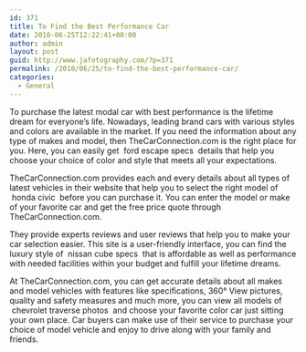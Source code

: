 ```yaml
---
id: 371
title: To Find the Best Performance Car
date: 2010-06-25T12:22:41+00:00
author: admin
layout: post
guid: http://www.jafotography.com/?p=371
permalink: /2010/06/25/to-find-the-best-performance-car/
categories:
  - General
---
```

To purchase the latest modal car with best performance is the lifetime dream for everyone&#8217;s life. Nowadays, leading brand cars with various styles and colors are available in the market. If you need the information about any type of makes and model, then TheCarConnection.com is the right place for you. Here, you can easily get &nbsp;ford escape specs&nbsp; details that help you choose your choice of color and style that meets all your expectations.

TheCarConnection.com provides each and every details about all types of latest vehicles in their website that help you to select the right model of &nbsp;honda civic&nbsp; before you can purchase it. You can enter the model or make of your favorite car and get the free price quote through TheCarConnection.com. 

They provide experts reviews and user reviews that help you to make your car selection easier. This site is a user-friendly interface, you can find the luxury style of &nbsp;nissan cube specs&nbsp; that is affordable as well as performance with needed facilities within your budget and fulfill your lifetime dreams.

At TheCarConnection.com, you can get accurate details about all makes and model vehicles with features like specifications, 360° View pictures, quality and safety measures and much more, you can view all models of &nbsp;chevrolet traverse photos&nbsp; and choose your favorite color car just sitting your own place. Car buyers can make use of their service to purchase your choice of model vehicle and enjoy to drive along with your family and friends.